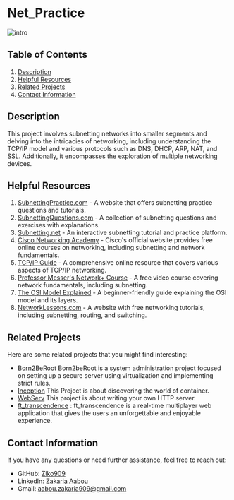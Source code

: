 # Net_Practice

![intro](netpractice.gif)

## Table of Contents
1. [Description](#description)
2. [Helpful Resources](#helpful-resources)
3. [Related Projects](#related-projects)
4. [Contact Information](#contact-information)

## Description
This project involves subnetting networks into smaller segments and delving into the intricacies of networking, including understanding the TCP/IP model and various protocols such as DNS, DHCP, ARP, NAT, and SSL. Additionally, it encompasses the exploration of multiple networking devices.

## Helpful Resources

1. [SubnettingPractice.com](https://www.subnettingpractice.com) - A website that offers subnetting practice questions and tutorials.
2. [SubnettingQuestions.com](https://www.subnettingquestions.com) - A collection of subnetting questions and exercises with explanations.
3. [Subnetting.net](https://www.subnetting.net) - An interactive subnetting tutorial and practice platform.
4. [Cisco Networking Academy](https://www.netacad.com) - Cisco's official website provides free online courses on networking, including subnetting and network fundamentals.
5. [TCP/IP Guide](http://www.tcpipguide.com) - A comprehensive online resource that covers various aspects of TCP/IP networking.
6. [Professor Messer's Network+ Course](https://www.professormesser.com/network-plus/n10-007/n10-007-training-course/) - A free video course covering network fundamentals, including subnetting.
7. [The OSI Model Explained](https://www.cloudflare.com/learning/ddos/glossary/open-systems-interconnection-model-osi/) - A beginner-friendly guide explaining the OSI model and its layers.
8. [NetworkLessons.com](https://networklessons.com) - A website with free networking tutorials, including subnetting, routing, and switching.

## Related Projects
Here are some related projects that you might find interesting:
- [Born2BeRoot](https://github.com/Ziko909/Born2BeRoot) Born2beRoot is a system administration project focused on setting up a secure server using virtualization and implementing strict rules.
- [Inception](https://github.com/Ziko909/inception) This Project is about discovering the world of container.
- [WebServ](https://github.com/Ziko909/Webserv) This project is about writing your own HTTP server.
- [ft_transcendence](https://github.com/Ziko909/ft_transcendance) : ft_transcendence is a real-time multiplayer web application that gives the users an unforgettable and enjoyable experience.

## Contact Information
If you have any questions or need further assistance, feel free to reach out:

- GitHub: [Ziko909](https://github.com/Ziko909)
- LinkedIn: [Zakaria Aabou](https://www.linkedin.com/in/zakaria-aabou)
- Gmail: aabou.zakaria909@gmail.com